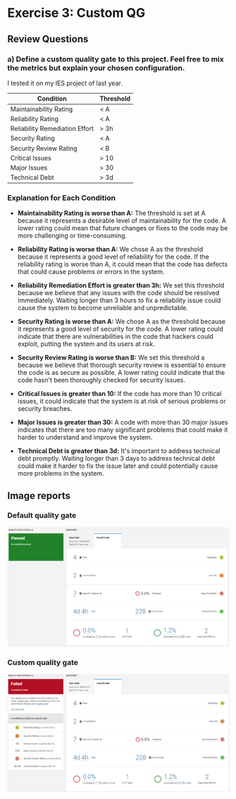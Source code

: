 # Exercise 3:  Custom QG

## Review Questions

### a) Define a custom quality gate to this project. Feel free to mix the metrics but explain your chosen configuration.

I tested it on my IES project of last year.

| Condition | Threshold |
|-----------|-----------|
| Maintainability Rating | < A |
| Reliability Rating | < A |
| Reliability Remediation Effort | > 3h |
| Security Rating | < A |
| Security Review Rating | < B |
| Critical Issues | > 10 |
| Major Issues | > 30 |
| Technical Debt | > 3d |

### Explanation for Each Condition

- **Maintainability Rating is worse than A:** The threshold is set at A because it represents a desirable level of maintainability for the code. A lower rating could mean that future changes or fixes to the code may be more challenging or time-consuming.

- **Reliability Rating is worse than A:** We chose A as the threshold because it represents a good level of reliability for the code. If the reliability rating is worse than A, it could mean that the code has defects that could cause problems or errors in the system.

- **Reliability Remediation Effort is greater than 3h:** We set this threshold because we believe that any issues with the code should be resolved immediately. Waiting longer than 3 hours to fix a reliability issue could cause the system to become unreliable and unpredictable.

- **Security Rating is worse than A:** We chose A as the threshold because it represents a good level of security for the code. A lower rating could indicate that there are vulnerabilities in the code that hackers could exploit, putting the system and its users at risk.

- **Security Review Rating is worse than B:** We set this threshold a because we believe that thorough security review is essential to ensure the code is as secure as possible. A lower rating could indicate that the code hasn't been thoroughly checked for security issues.

- **Critical Issues is greater than 10:** If the code has more than 10 critical issues, it could indicate that the system is at risk of serious problems or security breaches.

- **Major Issues is greater than 30:** A code with more than 30 major issues indicates that there are too many significant problems that could make it harder to understand and improve the system.

- **Technical Debt is greater than 3d:** It's important to address technical debt promptly. Waiting longer than 3 days to address technical debt could make it harder to fix the issue later and could potentially cause more problems in the system.

## Image reports

### Default quality gate
![Default quality gate](default-quality-gate.png "Default quality gate")

### Custom quality gate
![Custom quality gate](custom-quality-gate.png "Custom quality gate")
